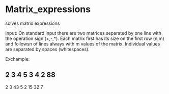# Matrix_expressions

solves matrix expressions

Input:
On standard input there are two matrices separated by one line with the operation sign (+,-,*). 
Each matrix first has its size on the first row (n,m) and followsn of lines always with m values of the matrix.
Individual values are separated by spaces (whitespaces).

Exchample:

2 3
4 5 3
4 2 88
-
2 3
43 5 2
15 32 7
